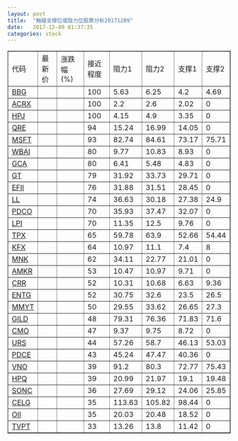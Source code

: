 ```yaml
---
layout: post
title:  "触碰支撑位或阻力位股票分析20171209"
date:   2017-12-09 01:37:35
categories: stock
---
```

<script type="text/javascript">
var stockList = []
stockList.push('gb_bbg');
stockList.push('gb_acrx');
stockList.push('gb_hpj');
stockList.push('gb_qre');
stockList.push('gb_msft');
stockList.push('gb_wbai');
stockList.push('gb_gca');
stockList.push('gb_gt');
stockList.push('gb_efii');
stockList.push('gb_ll');
stockList.push('gb_pdco');
stockList.push('gb_lpi');
stockList.push('gb_tpx');
stockList.push('gb_kfx');
stockList.push('gb_mnk');
stockList.push('gb_amkr');
stockList.push('gb_crr');
stockList.push('gb_entg');
stockList.push('gb_mmyt');
stockList.push('gb_gild');
stockList.push('gb_cmo');
stockList.push('gb_urs');
stockList.push('gb_pdce');
stockList.push('gb_vno');
stockList.push('gb_hpq');
stockList.push('gb_sonc');
stockList.push('gb_celg');
stockList.push('gb_oii');
stockList.push('gb_tvpt');
</script>
<table border="1">
 <tr>
 <td>代码</td>
 <td>最新价</td>
 <td>涨跌幅(%)</td>
 <td>接近程度</td>
 <td>阻力1</td>
 <td>阻力2</td>
 <td>支撑1</td>
 <td>支撑2</td>
</tr>
  <tr id="bbg" class="green">
  <td><a href="http://stock.finance.sina.com.cn/usstock/quotes/BBG.html" target="_blank">BBG</a></td><td></td><td></td><td>100</td><td>5.63</td><td>6.25</td><td>4.2</td><td>4.69</td></tr>
  <tr id="acrx" class="red">
  <td><a href="http://stock.finance.sina.com.cn/usstock/quotes/ACRX.html" target="_blank">ACRX</a></td><td></td><td></td><td>100</td><td>2.2</td><td>2.6</td><td>2.02</td><td>0</td></tr>
  <tr id="hpj" class="red">
  <td><a href="http://stock.finance.sina.com.cn/usstock/quotes/HPJ.html" target="_blank">HPJ</a></td><td></td><td></td><td>100</td><td>4.15</td><td>4.9</td><td>3.35</td><td>0</td></tr>
  <tr id="qre" class="red">
  <td><a href="http://stock.finance.sina.com.cn/usstock/quotes/QRE.html" target="_blank">QRE</a></td><td></td><td></td><td>94</td><td>15.24</td><td>16.99</td><td>14.05</td><td>0</td></tr>
  <tr id="msft" class="red">
  <td><a href="http://stock.finance.sina.com.cn/usstock/quotes/MSFT.html" target="_blank">MSFT</a></td><td></td><td></td><td>93</td><td>82.74</td><td>84.61</td><td>73.17</td><td>75.71</td></tr>
  <tr id="wbai" class="red">
  <td><a href="http://stock.finance.sina.com.cn/usstock/quotes/WBAI.html" target="_blank">WBAI</a></td><td></td><td></td><td>80</td><td>9.77</td><td>10.83</td><td>8.93</td><td>0</td></tr>
  <tr id="gca" class="green">
  <td><a href="http://stock.finance.sina.com.cn/usstock/quotes/GCA.html" target="_blank">GCA</a></td><td></td><td></td><td>80</td><td>6.41</td><td>5.48</td><td>4.83</td><td>0</td></tr>
  <tr id="gt" class="red">
  <td><a href="http://stock.finance.sina.com.cn/usstock/quotes/GT.html" target="_blank">GT</a></td><td></td><td></td><td>79</td><td>31.92</td><td>33.73</td><td>29.71</td><td>0</td></tr>
  <tr id="efii" class="green">
  <td><a href="http://stock.finance.sina.com.cn/usstock/quotes/EFII.html" target="_blank">EFII</a></td><td></td><td></td><td>76</td><td>31.88</td><td>31.51</td><td>28.45</td><td>0</td></tr>
  <tr id="ll" class="red">
  <td><a href="http://stock.finance.sina.com.cn/usstock/quotes/LL.html" target="_blank">LL</a></td><td></td><td></td><td>74</td><td>36.63</td><td>30.18</td><td>27.38</td><td>24.9</td></tr>
  <tr id="pdco" class="red">
  <td><a href="http://stock.finance.sina.com.cn/usstock/quotes/PDCO.html" target="_blank">PDCO</a></td><td></td><td></td><td>70</td><td>35.93</td><td>37.47</td><td>32.07</td><td>0</td></tr>
  <tr id="lpi" class="green">
  <td><a href="http://stock.finance.sina.com.cn/usstock/quotes/LPI.html" target="_blank">LPI</a></td><td></td><td></td><td>70</td><td>11.35</td><td>12.5</td><td>9.76</td><td>0</td></tr>
  <tr id="tpx" class="red">
  <td><a href="http://stock.finance.sina.com.cn/usstock/quotes/TPX.html" target="_blank">TPX</a></td><td></td><td></td><td>65</td><td>59.78</td><td>63.9</td><td>52.66</td><td>54.44</td></tr>
  <tr id="kfx" class="green">
  <td><a href="http://stock.finance.sina.com.cn/usstock/quotes/KFX.html" target="_blank">KFX</a></td><td></td><td></td><td>64</td><td>10.97</td><td>11.1</td><td>7.4</td><td>8</td></tr>
  <tr id="mnk" class="green">
  <td><a href="http://stock.finance.sina.com.cn/usstock/quotes/MNK.html" target="_blank">MNK</a></td><td></td><td></td><td>62</td><td>34.11</td><td>22.77</td><td>21.01</td><td>0</td></tr>
  <tr id="amkr" class="red">
  <td><a href="http://stock.finance.sina.com.cn/usstock/quotes/AMKR.html" target="_blank">AMKR</a></td><td></td><td></td><td>53</td><td>10.47</td><td>10.97</td><td>9.71</td><td>0</td></tr>
  <tr id="crr" class="red">
  <td><a href="http://stock.finance.sina.com.cn/usstock/quotes/CRR.html" target="_blank">CRR</a></td><td></td><td></td><td>52</td><td>10.31</td><td>10.68</td><td>6.63</td><td>9.36</td></tr>
  <tr id="entg" class="red">
  <td><a href="http://stock.finance.sina.com.cn/usstock/quotes/ENTG.html" target="_blank">ENTG</a></td><td></td><td></td><td>52</td><td>30.75</td><td>32.6</td><td>23.5</td><td>26.5</td></tr>
  <tr id="mmyt" class="red">
  <td><a href="http://stock.finance.sina.com.cn/usstock/quotes/MMYT.html" target="_blank">MMYT</a></td><td></td><td></td><td>50</td><td>29.55</td><td>33.62</td><td>26.65</td><td>27.3</td></tr>
  <tr id="gild" class="green">
  <td><a href="http://stock.finance.sina.com.cn/usstock/quotes/GILD.html" target="_blank">GILD</a></td><td></td><td></td><td>48</td><td>79.31</td><td>76.36</td><td>71.83</td><td>71.6</td></tr>
  <tr id="cmo" class="red">
  <td><a href="http://stock.finance.sina.com.cn/usstock/quotes/CMO.html" target="_blank">CMO</a></td><td></td><td></td><td>47</td><td>9.37</td><td>9.75</td><td>8.72</td><td>0</td></tr>
  <tr id="urs" class="green">
  <td><a href="http://stock.finance.sina.com.cn/usstock/quotes/URS.html" target="_blank">URS</a></td><td></td><td></td><td>44</td><td>57.26</td><td>58.7</td><td>46.13</td><td>53.03</td></tr>
  <tr id="pdce" class="red">
  <td><a href="http://stock.finance.sina.com.cn/usstock/quotes/PDCE.html" target="_blank">PDCE</a></td><td></td><td></td><td>43</td><td>45.24</td><td>47.47</td><td>40.36</td><td>0</td></tr>
  <tr id="vno" class="green">
  <td><a href="http://stock.finance.sina.com.cn/usstock/quotes/VNO.html" target="_blank">VNO</a></td><td></td><td></td><td>39</td><td>91.2</td><td>80.3</td><td>72.77</td><td>75.43</td></tr>
  <tr id="hpq" class="green">
  <td><a href="http://stock.finance.sina.com.cn/usstock/quotes/HPQ.html" target="_blank">HPQ</a></td><td></td><td></td><td>39</td><td>20.99</td><td>21.97</td><td>19.1</td><td>19.48</td></tr>
  <tr id="sonc" class="red">
  <td><a href="http://stock.finance.sina.com.cn/usstock/quotes/SONC.html" target="_blank">SONC</a></td><td></td><td></td><td>36</td><td>27.69</td><td>29.12</td><td>24.06</td><td>25.85</td></tr>
  <tr id="celg" class="green">
  <td><a href="http://stock.finance.sina.com.cn/usstock/quotes/CELG.html" target="_blank">CELG</a></td><td></td><td></td><td>35</td><td>113.63</td><td>105.82</td><td>98.44</td><td>0</td></tr>
  <tr id="oii" class="green">
  <td><a href="http://stock.finance.sina.com.cn/usstock/quotes/OII.html" target="_blank">OII</a></td><td></td><td></td><td>35</td><td>20.03</td><td>20.48</td><td>18.52</td><td>0</td></tr>
  <tr id="tvpt" class="red">
  <td><a href="http://stock.finance.sina.com.cn/usstock/quotes/TVPT.html" target="_blank">TVPT</a></td><td></td><td></td><td>33</td><td>13.26</td><td>13.8</td><td>11.42</td><td>0</td></tr>
</table>

